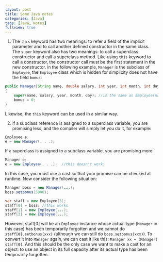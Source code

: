 ```yaml
---
layout: post
title: Some Java notes
categories: [Java]
tags: [Java, Notes]
fullview: true
---
```


1. The `this` keyword has two meanings: to refer a field of the implicit parameter and to call another defined constructor in the same class.
The `super` keyword also has two meanings: to call a superclass constructor and call a superclass method. Like using `this` keyword to call a constructor, the constructor call must be the first statement in the new constructor. In the following example, `Manager` is the subclass of `Employee`, the `Employee` class which is hidden for simplicity does not have the field `bonus`:
```java
public Manager(String name, double salary, int year, int month, int day)
{
    super(name, salary, year, month, day); //is the same as Employee(name, salary, year, month, day)
    bonus = 0;
}
```
Likewise, the `this` keyword can be used in a similar way.

2. If a subclass reference is assigned to a superclass variable, you are promising less, and the compiler will simply let you do it, for example:
```java
Employee e;
e = new Manager(. . .); 
```
If a superclass is assigned to a subclass variable, you are promising more:
```java
Manager e;
e = new Employee(. . .);  //this doesn't work!
```
In this case, you must use a cast so that your promise can be checked at runtime.
Now consider the following situation:
```java
Manager boss = new Manager(...);
boss.setbonus(5000);

var staff = new Employee[3];
staff[0] = boss; //this works
staff[1] = new Employee(...);
staff[2] = new Employee(...);
```
However, staff[0] will be an `Employee` instance whose actual type (`Manager` in this case) has been temporarily forgotten and we cannot do `staff[0].setbonus(xxx)` (although we can still do `boss.setbonus(xxx)`). To convert it into `Manager` again, we can cast it like this: `Manager xx = (Manager) staff[0]`. And this should be the only case we want to make a cast for an object: to use an object in its full capacity after its actual type has been temporarily forgotten.

